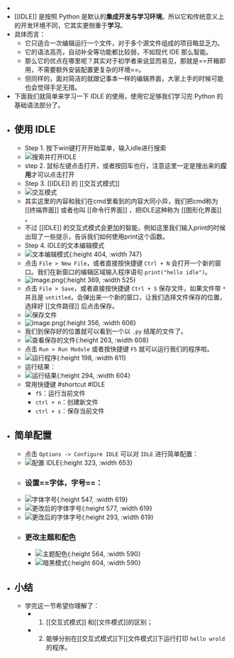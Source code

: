 -
- [[IDLE]] 是按照 Python 是默认的**集成开发与学习环境**。所以它和传统意义上的开发环境不同，它其实更侧重于**学习**。
- 具体而言：
	- 它只适合一次编辑运行一个文件，对于多个源文件组成的项目略显乏力。
	- 它的语法高亮，自动补全等功能都比较弱，不如现代 IDE 那么智能。
	- 那么它的优点在哪里呢？其实对于初学者来说显而易见，那就是==开箱即用，不需要额外安装配置更复杂的环境==。
	- 但同样的，面对简洁的就跟记事本一样的编辑界面，大家上手的时候可能也会觉得手足无措。
- 下面我们就简单来学习一下 IDLE 的使用，使用它足够我们学习完 Python 的基础语法部分了。
- ## 使用 IDLE
	- Step 1. 按下win键打开开始菜单，输入idle进行搜索
	- ![搜索并打开IDLE](../assets/image_1670136387015_0.png)
	- step 2. 鼠标左键点击打开，或者按回车也行，注意这里一定是搜出来的**应用**才可以点击打开
	- Step 3. [[IDLE]] 的 [[交互式模式]]
	- ![交互模式](../assets/image_1670136478857_0.png)
	- 其实这里的内容和我们在cmd里看到的内容大同小异，我们把cmd称为 [[终端界面]] 或者也叫 [[命令行界面]] ，把IDLE这种称为 [[图形化界面]] 。
	- 不过 [[IDLE]] 的交互式模式会更加的智能，例如这里我们输入print的时候出现了一些提示，告诉我们如何使用print这个函数。
	- Step 4. IDLE的文本编辑模式
	- ![文本编辑模式](../assets/image_1670136921308_0.png){:height 404, :width 747}
	- 点击 `File > New File`，或者直接按快捷键 `Ctrl + N` 会打开一个新的窗口。我们在新窗口的编辑区域输入程序语句 `print("hello idle")`。
	- ![image.png](../assets/image_1670151806596_0.png){:height 369, :width 525}
	- 点击 `File > Save`，或者直接按快捷键 `Ctrl + S` 保存文件，如果文件带 `*` 并且是 `untitled`，会弹出来一个新的窗口，让我们选择文件保存的位置，选择好 [[文件路径]] 后点击保存。
	- ![保存文件](../assets/image_1670137812016_0.png)
	- ![image.png](../assets/image_1670151828602_0.png){:height 356, :width 606}
	- 我们到保存好的位置就可以看到一个以 `.py` 结尾的文件了。
	- ![查看保存的文件](../assets/image_1670138074328_0.png){:height 263, :width 608}
	- 点击 `Run > Run Module` 或者按快捷键 `F5` 就可以运行我们的程序啦。
	- ![运行程序](../assets/image_1670138119657_0.png){:height 198, :width 611}
	- 运行结果：
	- ![运行结果](../assets/image_1670138153249_0.png){:height 294, :width 604}
	- 常用快捷键 #shortcut #IDLE
		- `f5`：运行当前文件
		- `ctrl + n`：创建新文件
		- `ctrl + s`：保存当前文件
- ## 简单配置
	- 点击 `Options -> Configure IDLE` 可以对 `IDLE` 进行简单配置：
	- ![配置 IDLE](../assets/image_1670143814565_0.png){:height 323, :width 653}
	- ### 设置==字体，字号==：
	- ![字体字号](../assets/image_1670143930509_0.png){:height 547, :width 619}
	- ![更改后的字体字号](../assets/image_1670143968012_0.png){:height 577, :width 619}
	- ![更改后的字体字号](../assets/image_1670144008127_0.png){:height 293, :width 619}
	- ### 更改主题和配色
		- ![主题配色](../assets/image_1670144230901_0.png){:height 564, :width 590}
		- ![暗黑模式](../assets/image_1670144267098_0.png){:height 604, :width 590}
- ## 小结
	- 学完这一节希望你理解了：
		- 1. [[交互式模式]] 和[[文件模式]]的区别；
		- 2. 能够分别在[[交互式模式]]下[[文件模式]]下运行打印 `hello wrold` 的程序。